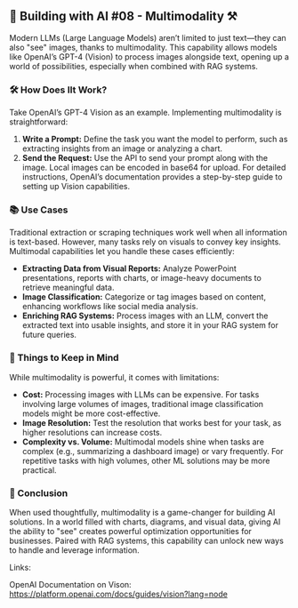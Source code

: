 ## 🤖 Building with AI #08 - Multimodality ⚒️
Modern LLMs (Large Language Models) aren’t limited to just text—they can also "see" images, thanks to multimodality. This capability allows models like OpenAI’s GPT-4 (Vision) to process images alongside text, opening up a world of possibilities, especially when combined with RAG systems.

### 🛠️ How Does IIt Work?
Take OpenAI’s GPT-4 Vision as an example. Implementing multimodality is straightforward:

1. **Write a Prompt:** Define the task you want the model to perform, such as extracting insights from an image or analyzing a chart.
2. **Send the Request:** Use the API to send your prompt along with the image. Local images can be encoded in base64 for upload.
For detailed instructions, OpenAI’s documentation provides a step-by-step guide to setting up Vision capabilities.

### 📚 Use Cases
Traditional extraction or scraping techniques work well when all information is text-based. However, many tasks rely on visuals to convey key insights. Multimodal capabilities let you handle these cases efficiently:

* **Extracting Data from Visual Reports:** Analyze PowerPoint presentations, reports with charts, or image-heavy documents to retrieve meaningful data.
* **Image Classification:** Categorize or tag images based on content, enhancing workflows like  social media analysis.
* **Enriching RAG Systems:** Process images with an LLM, convert the extracted text into usable insights, and store it in your RAG system for future queries.

### 🔧 Things to Keep in Mind
While multimodality is powerful, it comes with limitations:

* **Cost:** Processing images with LLMs can be expensive. For tasks involving large volumes of images, traditional image classification models might be more cost-effective.
* **Image Resolution:** Test the resolution that works best for your task, as higher resolutions can increase costs.
* **Complexity vs. Volume:** Multimodal models shine when tasks are complex (e.g., summarizing a dashboard image) or vary frequently. For repetitive tasks with high volumes, other ML solutions may be more practical.

### 🌟 Conclusion
When used thoughtfully, multimodality is a game-changer for building AI solutions. In a world filled with charts, diagrams, and visual data, giving AI the ability to "see" creates powerful optimization opportunities for businesses. Paired with RAG systems, this capability can unlock new ways to handle and leverage information.

Links:

OpenAI Documentation on Vison: https://platform.openai.com/docs/guides/vision?lang=node

